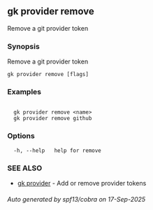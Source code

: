 ## gk provider remove

Remove a git provider token

### Synopsis

Remove a git provider token

```
gk provider remove [flags]
```

### Examples

```

  gk provider remove <name>
  gk provider remove github

```

### Options

```
  -h, --help   help for remove
```

### SEE ALSO

* [gk provider](gk_provider.md)	 - Add or remove provider tokens

###### Auto generated by spf13/cobra on 17-Sep-2025
